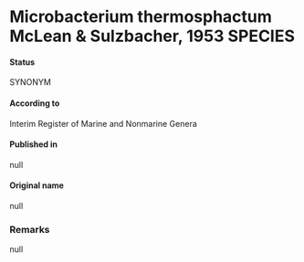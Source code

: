 # Microbacterium thermosphactum McLean & Sulzbacher, 1953 SPECIES

#### Status
SYNONYM

#### According to
Interim Register of Marine and Nonmarine Genera

#### Published in
null

#### Original name
null

### Remarks
null